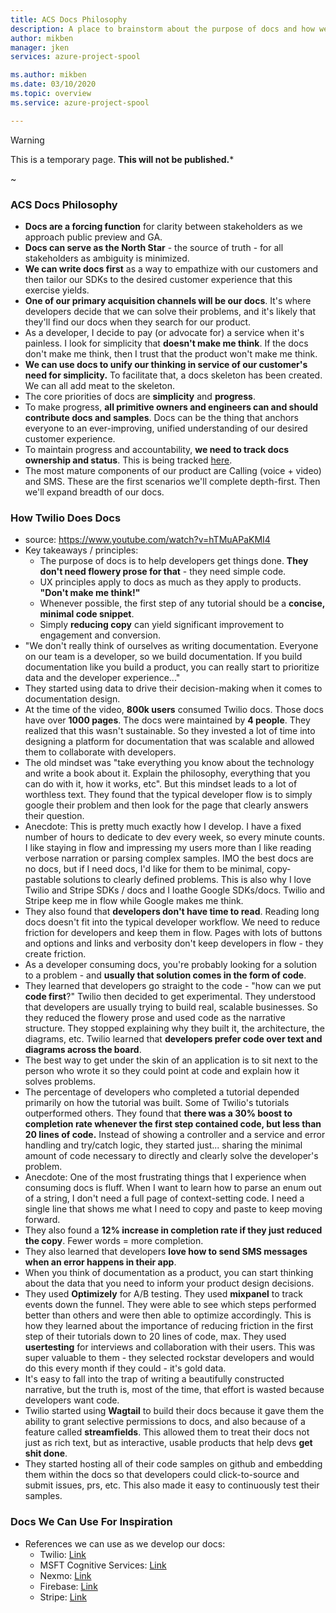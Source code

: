 ```yaml
---
title: ACS Docs Philosophy
description: A place to brainstorm about the purpose of docs and how we can deliver maximum value to our customers.
author: mikben    
manager: jken
services: azure-project-spool

ms.author: mikben
ms.date: 03/10/2020
ms.topic: overview
ms.service: azure-project-spool

---
```


> [!WARNING]
> This is a temporary page.  **This will not be published.*** 

~

### ACS Docs Philosophy

- **Docs are a forcing function** for clarity between stakeholders as we approach public preview and GA.
- **Docs can serve as the North Star** - the source of truth - for all stakeholders as ambiguity is minimized.
- **We can write docs first** as a way to empathize with our customers and then tailor our SDKs to the desired customer experience that this exercise yields.
- **One of our primary acquisition channels will be our docs**. It's where developers decide that we can solve their problems, and it's likely that they'll find our docs when they search for our product.
- As a developer, I decide to pay (or advocate for) a service when it's painless. I look for simplicity that **doesn't make me think**. If the docs don't make me think, then I trust that the product won't make me think.
- **We can use docs to unify our thinking in service of our customer's need for simplicity.** To facilitate that, a docs skeleton has been created. We can all add meat to the skeleton.
- The core priorities of docs are **simplicity** and **progress**.
- To make progress, **all primitive owners and engineers can and should contribute docs and samples**. Docs can be the thing that anchors everyone to an ever-improving, unified understanding of our desired customer experience.
- To maintain progress and accountability, **we need to track docs ownership and status**. This is being tracked [here](https://microsoft.sharepoint-df.com/:x:/t/IC3SDK/EasbZy5MyMBLq2S0NyTNBVABhKiR6r8bq8Ld8clQQkgOeA?e=jxpgWn).
- The most mature components of our product are Calling (voice + video) and SMS. These are the first scenarios we'll complete depth-first. Then we'll expand breadth of our docs.


### How Twilio Does Docs

- source: https://www.youtube.com/watch?v=hTMuAPaKMI4
- Key takeaways / principles:
  - The purpose of docs is to help developers get things done. **They don't need flowery prose for that** - they need simple code.
  - UX principles apply to docs as much as they apply to products. **"Don't make me think!"**
  - Whenever possible, the first step of any tutorial should be a **concise, minimal code snippet**.
  - Simply **reducing copy** can yield significant improvement to engagement and conversion.
- "We don't really think of ourselves as writing documentation. Everyone on our team is a developer, so we build documentation. If you build documentation like you build a product, you can really start to prioritize data and the developer experience..."
- They started using data to drive their decision-making when it comes to documentation design.
- At the time of the video, **800k users** consumed Twilio docs. Those docs have over **1000 pages**. The docs were maintained by **4 people**. They realized that this wasn't sustainable. So they invested a lot of time into designing a platform for documentation that was scalable and allowed them to collaborate with developers.
- The old mindset was "take everything you know about the technology and write a book about it. Explain the philosophy, everything that you can do with it, how it works, etc". But this mindset leads to a lot of worthless text. They found that the typical developer flow is to simply google their problem and then look for the page that clearly answers their question.
- Anecdote: This is pretty much exactly how I develop. I have a fixed number of hours to dedicate to dev every week, so every minute counts. I like staying in flow and impressing my users more than I like reading verbose narration or parsing complex samples. IMO the best docs are no docs, but if I need docs, I'd like for them to be minimal, copy-pastable solutions to clearly defined problems. This is also why I love Twilio and Stripe SDKs / docs and I loathe Google SDKs/docs. Twilio and Stripe keep me in flow while Google makes me think.
- They also found that **developers don't have time to read**. Reading long docs doesn't fit into the typical developer workflow. We need to reduce friction for developers and keep them in flow. Pages with lots of buttons and options and links and verbosity don't keep developers in flow - they create friction.
- As a developer consuming docs, you're probably looking for a solution to a problem - and **usually that solution comes in the form of code**.
- They learned that developers go straight to the code -  "how can we put **code first**?" Twilio then decided to get experimental. They understood that developers are usually trying to build real, scalable businesses. So they reduced the flowery prose and used code as the narrative structure. They stopped explaining why they built it, the architecture, the diagrams, etc. Twilio learned that **developers prefer code over text and diagrams across the board**.
- The best way to get under the skin of an application is to sit next to the person who wrote it so they could point at code and explain how it solves problems.
- The percentage of developers who completed a tutorial depended primarily on how the tutorial was built. Some of Twilio's tutorials outperformed others. They found that **there was a 30% boost to completion rate whenever the first step contained code, but less than 20 lines of code.** Instead of showing a controller and a service and error handling and try/catch logic, they started just... sharing the minimal amount of code necessary to directly and clearly solve the developer's problem. 
- Anecdote: One of the most frustrating things that I experience when consuming docs is fluff. When I want to learn how to parse an enum out of a string, I don't need a full page of context-setting code. I need a single line that shows me what I need to copy and paste to keep moving forward.
- They also found a **12% increase in completion rate if they just reduced the copy**. Fewer words = more completion.
- They also learned that developers **love how to send SMS messages when an error happens in their app**.
- When you think of documentation as a product, you can start thinking about the data that you need to inform your product design decisions.
- They used **Optimizely** for A/B testing. They used **mixpanel** to track events down the funnel. They were able to see which steps performed better than others and were then able to optimize accordingly. This is how they learned about the importance of reducing friction in the first step of their tutorials down to 20 lines of code, max. They used **usertesting** for interviews and collaboration with their users. This was super valuable to them - they selected rockstar developers and would do this every month if they could - it's gold data.
- It's easy to fall into the trap of writing a beautifully constructed narrative, but the truth is, most of the time, that effort is wasted because developers want code.
- Twilio started using **Wagtail** to build their docs because it gave them the ability to grant selective permissions to docs, and also because of a feature called **streamfields**. This allowed them to treat their docs not just as rich text, but as interactive, usable products that help devs **get shit done**.
- They started hosting all of their code samples on github and embedding them within the docs so that developers could click-to-source and submit issues, prs, etc. This also made it easy to continuously test their samples.

### Docs We Can Use For Inspiration
- References we can use as we develop our docs:
  - Twilio: [Link](https://www.twilio.com/docs/glossary/what-is-voip)
  - MSFT Cognitive Services: [Link](https://docs.microsoft.com/en-us/azure/cognitive-services/text-analytics/quickstarts/text-analytics-sdk?pivots=programming-language-javascript&tabs=version-3#sentiment-analysis)
  - Nexmo: [Link](https://developer.nexmo.com/documentation)
  - Firebase: [Link](https://firebase.google.com/docs?gclid=Cj0KCQjw6sHzBRCbARIsAF8FMpVEA7WidBpgSSFMLqD1J7X1E9h9vqhrjwyZb2qtOzGpNl_mQQz4KcAaAuqgEALw_wcB)
  - Stripe: [Link](https://stripe.com/docs?utm_campaign=paid_brand-US%20|%20Search%20|%20Category%20|%20Stripe_sitelinkNov1-1803852691&utm_medium=cpc&utm_source=google&ad_content=344587125070&utm_term=stripe%20docs&utm_matchtype=e&utm_adposition=&utm_device=c&gclid=Cj0KCQjw6sHzBRCbARIsAF8FMpVSUUXEM4Bihhj0E37fKdMJMq9IYzs5-E2dU4fJQGG_arU6UekNcXYaAtW-EALw_wcB)



